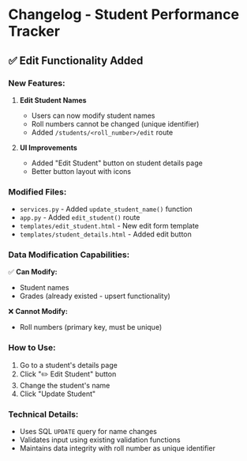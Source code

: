 # Changelog - Student Performance Tracker

## ✅ Edit Functionality Added

### New Features:

1. **Edit Student Names**
   - Users can now modify student names
   - Roll numbers cannot be changed (unique identifier)
   - Added `/students/<roll_number>/edit` route

2. **UI Improvements**
   - Added "Edit Student" button on student details page
   - Better button layout with icons

### Modified Files:

- `services.py` - Added `update_student_name()` function
- `app.py` - Added `edit_student()` route
- `templates/edit_student.html` - New edit form template
- `templates/student_details.html` - Added edit button

### Data Modification Capabilities:

✅ **Can Modify:**
- Student names
- Grades (already existed - upsert functionality)

❌ **Cannot Modify:**
- Roll numbers (primary key, must be unique)

### How to Use:

1. Go to a student's details page
2. Click "✏️ Edit Student" button
3. Change the student's name
4. Click "Update Student"

### Technical Details:

- Uses SQL `UPDATE` query for name changes
- Validates input using existing validation functions
- Maintains data integrity with roll number as unique identifier
